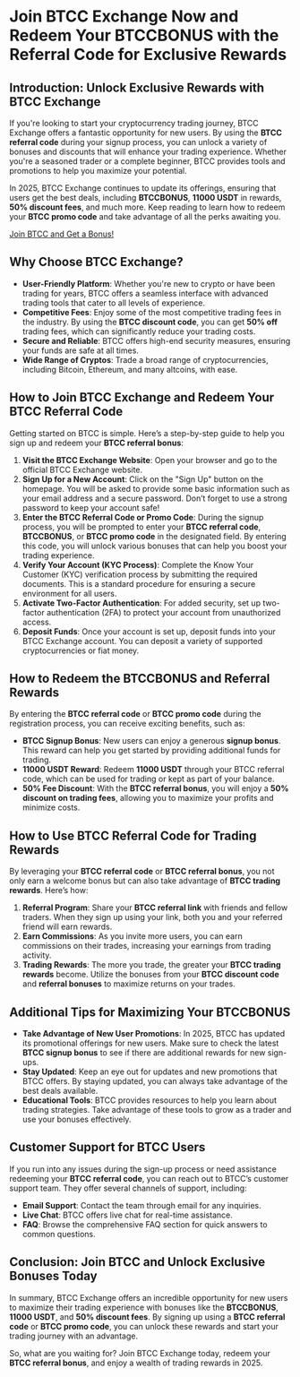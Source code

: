 
<h1>Join BTCC Exchange Now and Redeem Your BTCCBONUS with the Referral Code for Exclusive Rewards</h1>
    </header>

<section>
      <h2>Introduction: Unlock Exclusive Rewards with BTCC Exchange</h2>
        <p>If you're looking to start your cryptocurrency trading journey, BTCC Exchange offers a fantastic opportunity for new users. By using the <strong>BTCC referral code</strong> during your signup process, you can unlock a variety of bonuses and discounts that will enhance your trading experience. Whether you're a seasoned trader or a complete beginner, BTCC provides tools and promotions to help you maximize your potential.</p>
        <p>In 2025, BTCC Exchange continues to update its offerings, ensuring that users get the best deals, including <strong>BTCCBONUS</strong>, <strong>11000 USDT</strong> in rewards, <strong>50% discount fees</strong>, and much more. Keep reading to learn how to redeem your <strong>BTCC promo code</strong> and take advantage of all the perks awaiting you.</p>
    </section>
<a href="https://partner.btcc.com/us/c/BTCCBONUS/9303" target="_blank">Join BTCC and Get a Bonus!</a>

  <section>
        <h2>Why Choose BTCC Exchange?</h2>
        <ul>
            <li><strong>User-Friendly Platform</strong>: Whether you're new to crypto or have been trading for years, BTCC offers a seamless interface with advanced trading tools that cater to all levels of experience.</li>
            <li><strong>Competitive Fees</strong>: Enjoy some of the most competitive trading fees in the industry. By using the <strong>BTCC discount code</strong>, you can get <strong>50% off</strong> trading fees, which can significantly reduce your trading costs.</li>
            <li><strong>Secure and Reliable</strong>: BTCC offers high-end security measures, ensuring your funds are safe at all times.</li>
            <li><strong>Wide Range of Cryptos</strong>: Trade a broad range of cryptocurrencies, including Bitcoin, Ethereum, and many altcoins, with ease.</li>
        </ul>
    </section>

  <section>
        <h2>How to Join BTCC Exchange and Redeem Your BTCC Referral Code</h2>
        <p>Getting started on BTCC is simple. Here’s a step-by-step guide to help you sign up and redeem your <strong>BTCC referral bonus</strong>:</p>
        <ol>
            <li><strong>Visit the BTCC Exchange Website</strong>: Open your browser and go to the official BTCC Exchange website.</li>
            <li><strong>Sign Up for a New Account</strong>: Click on the "Sign Up" button on the homepage. You will be asked to provide some basic information such as your email address and a secure password. Don’t forget to use a strong password to keep your account safe!</li>
            <li><strong>Enter the BTCC Referral Code or Promo Code</strong>: During the signup process, you will be prompted to enter your <strong>BTCC referral code</strong>, <strong>BTCCBONUS</strong>, or <strong>BTCC promo code</strong> in the designated field. By entering this code, you will unlock various bonuses that can help you boost your trading experience.</li>
            <li><strong>Verify Your Account (KYC Process)</strong>: Complete the Know Your Customer (KYC) verification process by submitting the required documents. This is a standard procedure for ensuring a secure environment for all users.</li>
            <li><strong>Activate Two-Factor Authentication</strong>: For added security, set up two-factor authentication (2FA) to protect your account from unauthorized access.</li>
            <li><strong>Deposit Funds</strong>: Once your account is set up, deposit funds into your BTCC Exchange account. You can deposit a variety of supported cryptocurrencies or fiat money.</li>
        </ol>
    </section>

  <section>
        <h2>How to Redeem the BTCCBONUS and Referral Rewards</h2>
        <p>By entering the <strong>BTCC referral code</strong> or <strong>BTCC promo code</strong> during the registration process, you can receive exciting benefits, such as:</p>
        <ul>
            <li><strong>BTCC Signup Bonus</strong>: New users can enjoy a generous <strong>signup bonus</strong>. This reward can help you get started by providing additional funds for trading.</li>
            <li><strong>11000 USDT Reward</strong>: Redeem <strong>11000 USDT</strong> through your BTCC referral code, which can be used for trading or kept as part of your balance.</li>
            <li><strong>50% Fee Discount</strong>: With the <strong>BTCC referral bonus</strong>, you will enjoy a <strong>50% discount on trading fees</strong>, allowing you to maximize your profits and minimize costs.</li>
        </ul>
    </section>

  <section>
        <h2>How to Use BTCC Referral Code for Trading Rewards</h2>
        <p>By leveraging your <strong>BTCC referral code</strong> or <strong>BTCC referral bonus</strong>, you not only earn a welcome bonus but can also take advantage of <strong>BTCC trading rewards</strong>. Here’s how:</p>
        <ol>
            <li><strong>Referral Program</strong>: Share your <strong>BTCC referral link</strong> with friends and fellow traders. When they sign up using your link, both you and your referred friend will earn rewards.</li>
            <li><strong>Earn Commissions</strong>: As you invite more users, you can earn commissions on their trades, increasing your earnings from trading activity.</li>
            <li><strong>Trading Rewards</strong>: The more you trade, the greater your <strong>BTCC trading rewards</strong> become. Utilize the bonuses from your <strong>BTCC discount code</strong> and <strong>referral bonuses</strong> to maximize returns on your trades.</li>
        </ol>
    </section>

  <section>
        <h2>Additional Tips for Maximizing Your BTCCBONUS</h2>
        <ul>
            <li><strong>Take Advantage of New User Promotions</strong>: In 2025, BTCC has updated its promotional offerings for new users. Make sure to check the latest <strong>BTCC signup bonus</strong> to see if there are additional rewards for new sign-ups.</li>
            <li><strong>Stay Updated</strong>: Keep an eye out for updates and new promotions that BTCC offers. By staying updated, you can always take advantage of the best deals available.</li>
            <li><strong>Educational Tools</strong>: BTCC provides resources to help you learn about trading strategies. Take advantage of these tools to grow as a trader and use your bonuses effectively.</li>
        </ul>
    </section>
<section>
        <h2>Customer Support for BTCC Users</h2>
        <p>If you run into any issues during the sign-up process or need assistance redeeming your <strong>BTCC referral code</strong>, you can reach out to BTCC’s customer support team. They offer several channels of support, including:</p>
        <ul>
            <li><strong>Email Support</strong>: Contact the team through email for any inquiries.</li>
            <li><strong>Live Chat</strong>: BTCC offers live chat for real-time assistance.</li>
            <li><strong>FAQ</strong>: Browse the comprehensive FAQ section for quick answers to common questions.</li>
        </ul>
    </section>

<section>
        <h2>Conclusion: Join BTCC and Unlock Exclusive Bonuses Today</h2>
        <p>In summary, BTCC Exchange offers an incredible opportunity for new users to maximize their trading experience with bonuses like the <strong>BTCCBONUS</strong>, <strong>11000 USDT</strong>, and <strong>50% discount fees</strong>. By signing up using a <strong>BTCC referral code</strong> or <strong>BTCC promo code</strong>, you can unlock these rewards and start your trading journey with an advantage.</p>
        <p>So, what are you waiting for? Join BTCC Exchange today, redeem your <strong>BTCC referral bonus</strong>, and enjoy a wealth of trading rewards in 2025.</p>
    </section>

</body>
</html>
